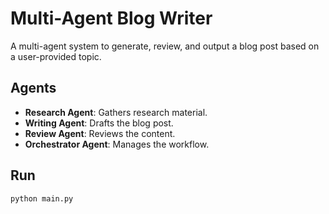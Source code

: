 # Multi-Agent Blog Writer

A multi-agent system to generate, review, and output a blog post based on a user-provided topic.

## Agents
- **Research Agent**: Gathers research material.
- **Writing Agent**: Drafts the blog post.
- **Review Agent**: Reviews the content.
- **Orchestrator Agent**: Manages the workflow.

## Run
```bash
python main.py
```

